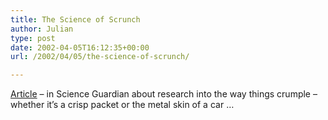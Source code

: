 ```yaml
---
title: The Science of Scrunch
author: Julian
type: post
date: 2002-04-05T16:12:35+00:00
url: /2002/04/05/the-science-of-scrunch/

---
```

[Article][1] &#8211; in Science Guardian about research into the way things crumple &#8211; whether it&#8217;s a crisp packet or the metal skin of a car &#8230;

 [1]: http://www.guardian.co.uk/Archive/Article/0,4273,4386690,00.html
